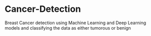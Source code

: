 # Cancer-Detection
Breast Cancer detection using Machine Learning and Deep Learning models and classifying the data as either tumorous or benign
